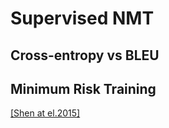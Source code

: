 # Supervised NMT

## Cross-entropy vs BLEU

## Minimum Risk Training

[[Shen at el.2015]](https://arxiv.org/pdf/1512.02433.pdf)